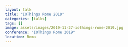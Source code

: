 ```yaml
---
layout: talk
title: "IOThings Rome 2019"
categories: [talks]
tags: []
image: assets/images/2019-11-27-iothings-rome-2019.jpg
conference: "IOThings Rome 2019"
location: Roma
---
```

